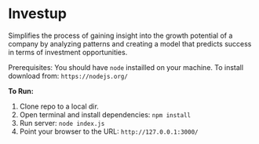 # Investup
Simplifies the process of gaining insight into the growth potential of a company by analyzing patterns and creating a model that predicts success in terms of investment opportunities.

Prerequisites: You should have `node` instailled on your machine. To install download from: `https://nodejs.org/`

**To Run:**

1. Clone repo to a local dir.
2. Open terminal and install dependencies: `npm install`
3. Run server: `node index.js`
4. Point your browser to the URL: `http://127.0.0.1:3000/`
  
